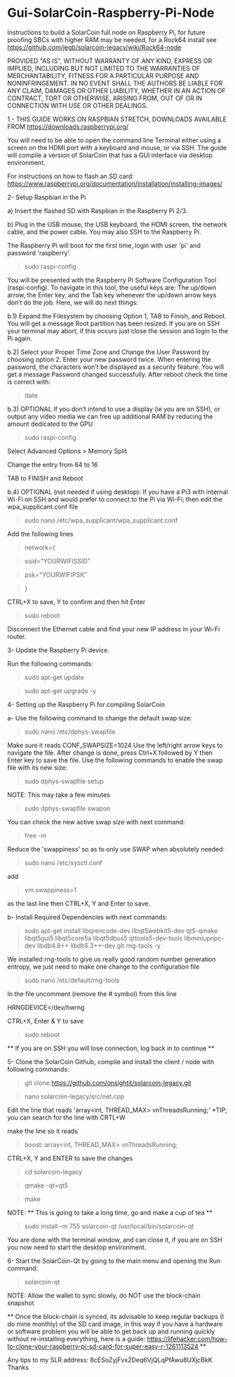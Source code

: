 # Gui-SolarCoin-Raspberry-Pi-Node
Instructions to build a SolarCoin full node on Raspberry Pi, for future proofing SBCs with higher RAM may be needed, for a Rock64 install see https://github.com/jegb/solarcoin-legacy/wiki/Rock64-node

PROVIDED "AS IS", WITHOUT WARRANTY OF ANY KIND,
EXPRESS OR IMPLIED, INCLUDING BUT NOT LIMITED TO THE WARRANTIES OF
MERCHANTABILITY, FITNESS FOR A PARTICULAR PURPOSE AND NONINFRINGEMENT.
IN NO EVENT SHALL THE AUTHORS BE LIABLE FOR ANY CLAIM, DAMAGES OR
OTHER LIABILITY, WHETHER IN AN ACTION OF CONTRACT, TORT OR OTHERWISE,
ARISING FROM, OUT OF OR IN CONNECTION WITH USE OR OTHER DEALINGS.

1 - THIS GUIDE WORKS ON RASPBIAN STRETCH, DOWNLOADS AVAILABLE FROM https://downloads.raspberrypi.org/

You will need to be able to open the command line Terminal either using a screen on the HDMI port with a keyboard and mouse, or via SSH.  The guide will compile a version of SolarCoin that has a GUI interface via desktop environment.

For instructions on how to flash an SD card: https://www.raspberrypi.org/documentation/installation/installing-images/

2- Setup Raspbian in the Pi

  a) Insert the flashed SD with Raspbian in the Raspberry Pi 2/3.

  b) Plug in the USB mouse, the USB keyboard, the HDMI screen, the network cable, and the power cable.  You may also SSH to the Raspberry Pi.

The Raspberry Pi will boot for the first time, login with user 'pi' and password 'raspberry'.

> sudo raspi-config

You will be presented with the Raspberry Pi Software Configuration Tool (raspi-config). To navigate in this tool, the useful keys are: The up/down arrow, the Enter key, and the Tab key whenever the up/down arrow keys don’t do the job. Here, we will do next things:

  b.1) Expand the Filesystem by choosing Option 1, TAB to Finish, and Reboot. You will get a message Root partition has been resized.  If you are on SSH your terminal may abort, if this occurs just close the session and login to the Pi again.

  b.2) Select your Proper Time Zone and Change the User Password by choosing option 2. Enter your new password twice. When entering the password, the characters won’t be displayed as a security feature. You will get a message Password changed successfully.
After reboot check the time is correct with:

> date

  b.3) OPTIONAL If you don’t intend to use a display (ie you are on SSH), or output any video media we can free up additional RAM by reducing the amount dedicated to the GPU
  
> sudo raspi-config

Select Advanced Options > Memory Split

Change the entry from 64 to 16

TAB to FINISH and Reboot

b.4) OPTIONAL (not needed if using desktop): If you have a Pi3 with internal Wi-Fi on SSH and would prefer to connect to the Pi via Wi-Fi; then edit the wpa_supplicant.conf file

> sudo nano /etc/wpa_supplicant/wpa_supplicant.conf

Add the following lines

> network={

> ssid="YOURWIFISSID"

> psk="YOURWIFIPSK"

> }

CTRL+X to save, Y to confirm and then hit Enter

> sudo reboot

Disconnect the Ethernet cable and find your new IP address in your Wi-Fi router.

3- Update the Raspberry Pi device.

Run the following commands:

> sudo apt-get update

> sudo apt-get upgrade -y

4- Setting up the Raspberry Pi for compiling SolarCoin

a- Use the following command to change the default swap size:

> sudo nano /etc/dphys-swapfile

Make sure it reads CONF_SWAPSIZE=1024 Use the left/right arrow keys to navigate the file. After change is done, press Ctrl+X followed by Y then Enter key to save the file.
Use the following commands to enable the swap file with its new size:

> sudo dphys-swapfile setup

NOTE: This may take a few minutes

> sudo dphys-swapfile swapon

You can check the new active swap size with next command:

> free -m

Reduce the 'swappiness' so as to only use SWAP when absolutely needed:

> sudo nano /etc/sysctl.conf

add 

> vm.swappiness=1 

as the last line then CTRL+X, Y and Enter to save.

b- Install Required Dependencies with next commands:

> sudo apt-get install libqrencode-dev libqt5webkit5-dev qt5-qmake libqt5gui5 libqt5core5a libqt5dbus5 qttools5-dev-tools libminiupnpc-dev libdb4.8++ libdb5.3++-dev git rng-tools -y

We installed rng-tools to give us really good random number generation entropy, we just need to make one change to the configuration file

> sudo nano /etc/default/rng-tools

In the file uncomment (remove the # symbol) from this line

HRNGDEVICE=/dev/hwrng

CTRL+X, Enter & Y to save

> sudo reboot  

** If you are on SSH you will lose connection, log back in to continue **

5- Clone the SolarCoin Github, compile and install the client / node with following commands:

> git clone https://github.com/onsightit/solarcoin-legacy.git

> nano solarcoin-legacy/src/net.cpp

Edit the line that reads 'array<int, THREAD_MAX> vnThreadsRunning;'
*TIP; you can search for the line with CRTL+W

make the line so it reads

> boost::array<int, THREAD_MAX> vnThreadsRunning;

CTRL+X, Y and ENTER to save the changes

> cd solarcoin-legacy

> qmake -qt=qt5

> make

NOTE: ** This is going to take a long time, go and make a cup of tea **

> sudo install -m 755 solarcoin-qt /usr/local/bin/solarcoin-qt

You are done with the terminal window, and can close it, if you are on SSH you now need to start the desktop environment.

6- Start the SolarCoin-Qt by going to the main menu and opening the Run command:

> solarcoin-qt

NOTE: Allow the wallet to sync slowly, do NOT use the block-chain snapshot

** Once the block-chain is synced, its advisable to keep regular backups (I do mine monthly) of the SD card image, in this way if you have a hardware or software problem you will be able to get back up and running quickly without re-installing everything, here is a guide:  https://lifehacker.com/how-to-clone-your-raspberry-pi-sd-card-for-super-easy-r-1261113524 **

Any tips to my SLR address: 8cESoZyjFvx2Deq6VjQLqPfAwu8UXjcBkK   Thanks
